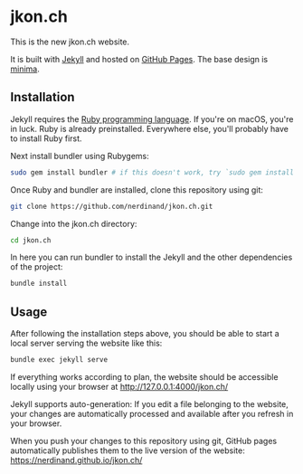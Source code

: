 # jkon.ch

This is the new jkon.ch website.

It is built with [Jekyll](https://jekyllrb.com/) and hosted on [GitHub Pages](https://pages.github.com/). The base design is  [minima](https://github.com/jekyll/minima).

## Installation

Jekyll requires the [Ruby programming language](https://www.ruby-lang.org/). If you're on macOS, you're in luck. Ruby is already preinstalled. Everywhere else, you'll probably have to install Ruby first.

Next install bundler using Rubygems:

```bash
sudo gem install bundler # if this doesn't work, try `sudo gem install bundler`
```

Once Ruby and bundler are installed, clone this repository using git:

```bash
git clone https://github.com/nerdinand/jkon.ch.git
```

Change into the jkon.ch directory:

```bash
cd jkon.ch
```

In here you can run bundler to install the Jekyll and the other dependencies of the project:

```bash
bundle install
```

## Usage

After following the installation steps above, you should be able to start a local server serving the website like this:

```bash
bundle exec jekyll serve
```

If everything works according to plan, the website should be accessible locally using your browser at http://127.0.0.1:4000/jkon.ch/

Jekyll supports auto-generation: If you edit a file belonging to the website, your changes are automatically processed and available after you refresh in your browser.

When you push your changes to this repository using git, GitHub pages automatically publishes them to the live version of the website: https://nerdinand.github.io/jkon.ch/
